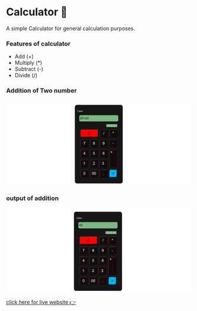 # Calculator 📱

A simple Calculator for general calculation purposes.

### Features of calculator
- Add (+)
- Multiply (*)
- Subtract (-)
- Divide (/)


### Addition of Two number
![Screenshot](/images/Screenshot%20(115).png)

### output of addition
![Screenshot](/images/Screenshot%20(116).png)

[click here for live website 👉](https://simple-caculator-htmlcss.netlify.app/)